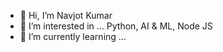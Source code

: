 - 👋 Hi, I’m Navjot Kumar
- 👀 I’m interested in ... Python, AI & ML, Node JS
- 🌱 I’m currently learning ...
